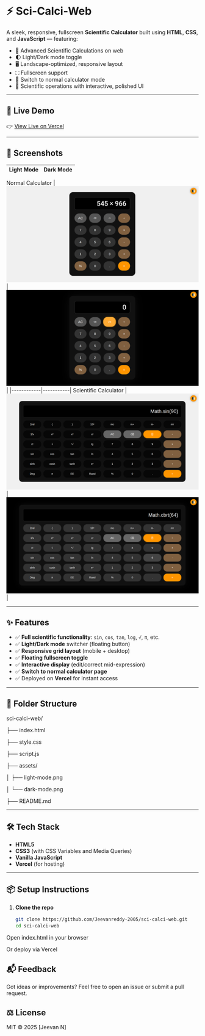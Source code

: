 # ⚡ Sci-Calci-Web

A sleek, responsive, fullscreen **Scientific Calculator** built using **HTML**, **CSS**, and **JavaScript** — featuring:

- 🧮 Advanced Scientific Calculations on web 
- 🌓 Light/Dark mode toggle
- 🖥️ Landscape-optimized, responsive layout  
- ⛶ Fullscreen support  
- 🔁 Switch to normal calculator mode  
- 🧮 Scientific operations with interactive, polished UI  

---

## 🚀 Live Demo

👉 [View Live on Vercel](https://sci-calci-web.vercel.app)

---

## 📸 Screenshots

| Light Mode | Dark Mode |
|------------|-----------|
Normal Calculator
| ![Light Mode](assests/Light_theme.png) | ![Dark Mode](assests/Dark_theme.png) |
|------------|-----------|
Scientific Calculator
| ![Light Mode](assests/Sci_cal_Light_theme.png) | ![Dark Mode](assests/Sci_cal_Dark_theme.png) |

---

## ✨ Features

- ✅ **Full scientific functionality**: `sin`, `cos`, `tan`, `log`, `√`, `π`, etc.
- ✅ **Light/Dark mode** switcher (floating button)
- ✅ **Responsive grid layout** (mobile + desktop)
- ✅ **Floating fullscreen toggle**
- ✅ **Interactive display** (edit/correct mid-expression)
- ✅ **Switch to normal calculator page**
- ✅ Deployed on **Vercel** for instant access

---

## 📂 Folder Structure

sci-calci-web/

├── index.html

├── style.css

├── script.js

├── assets/

│ ├── light-mode.png

│ └── dark-mode.png

├── README.md

---

## 🛠️ Tech Stack

- **HTML5**
- **CSS3** (with CSS Variables and Media Queries)
- **Vanilla JavaScript**
- **Vercel** (for hosting)

---

## 📦 Setup Instructions

1. **Clone the repo**

   ```bash
   git clone https://github.com/Jeevanreddy-2005/sci-calci-web.git
   cd sci-calci-web
Open index.html in your browser

Or deploy via Vercel

## 📬 Feedback
Got ideas or improvements?
Feel free to open an issue or submit a pull request.

## ⚖️ License
MIT © 2025 [Jeevan N]
